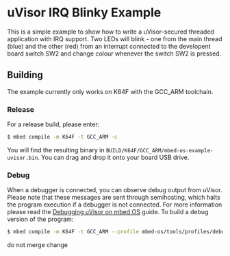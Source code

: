 # uVisor IRQ Blinky Example

This is a simple example to show how to write a uVisor-secured threaded application with IRQ support. Two LEDs will blink - one from the main thread (blue) and the other (red) from an interrupt connected to the developent board switch SW2 and change colour whenever the switch SW2 is pressed.

## Building

The example currently only works on K64F with the GCC_ARM toolchain.

### Release

For a release build, please enter:

```bash
$ mbed compile -m K64F -t GCC_ARM -c
```

You will find the resulting binary in `BUILD/K64F/GCC_ARM/mbed-os-example-uvisor.bin`. You can drag and drop it onto your board USB drive.

### Debug

When a debugger is connected, you can observe debug output from uVisor. Please note that these messages are sent through semihosting, which halts the program execution if a debugger is not connected. For more information please read the [Debugging uVisor on mbed OS](https://github.com/ARMmbed/uvisor/blob/master/docs/api/DEBUGGING.md) guide. To build a debug version of the program:

```bash
$ mbed compile -m K64F -t GCC_ARM --profile mbed-os/tools/profiles/debug.json -c
```

do not merge change
